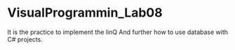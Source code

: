 # VisualProgrammin_Lab08
It is the practice to implement the linQ And further how to use database with C# projects.
